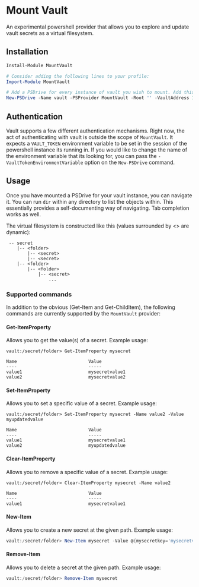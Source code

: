 # Mount Vault

An experimental powershell provider that allows you to explore and update vault secrets as a virtual filesystem.

## Installation

```powershell
Install-Module MountVault

# Consider adding the following lines to your profile:
Import-Module MountVault

# Add a PSDrive for every instance of vault you wish to mount. Add this to your profile so that it will always be present (replace 127.0.0.1 with the actual dns name or ip of your vault instance) 
New-PSDrive -Name vault -PSProvider MountVault -Root '' -VaultAddress 127.0.0.1:8200
```

## Authentication

Vault supports a few different authentication mechanisms. Right now, the act of authenticating with vault
is outside the scope of `MountVault`. It expects a `VAULT_TOKEN` environment variable to be set in the session of the powershell instance
its running in. If you would like to change the name of the environment variable that its looking for, you can pass the `-VaultTokenEnvironmentVariable` option on the `New-PSDrive` command.

## Usage

Once you have mounted a PSDrive for your vault instance, you can navigate it.
You can run `dir` within any directory to list the objects within. This essentially provides a self-documenting
way of navigating. Tab completion works as well.

The virtual filesystem is constructed like this (values surrounded by <> are dynamic):

```
 -- secret
    |-- <folder>
        |-- <secret>
        |-- <secret>
    |-- <folder>
        |-- <folder>
            |-- <secret>
                ...
```

### Supported commands

In addition to the obvious (Get-Item and Get-ChildItem), the following commands are currently supported by the `MountVault` provider:

#### Get-ItemProperty

Allows you to get the value(s) of a secret. Example usage:

```
vault:/secret/folder> Get-ItemProperty mysecret

Name                           Value
----                           -----
value1                         mysecretvalue1
value2                         mysecretvalue2
```

#### Set-ItemProperty

Allows you to set a specific value of a secret. Example usage:

```
vault:/secret/folder> Set-ItemProperty mysecret -Name value2 -Value myupdatedvalue

Name                           Value
----                           -----
value1                         mysecretvalue1
value2                         myupdatedvalue
```

#### Clear-ItemProperty

Allows you to remove a specific value of a secret. Example usage:

```
vault:/secret/folder> Clear-ItemProperty mysecret -Name value2

Name                           Value
----                           -----
value1                         mysecretvalue1
```

#### New-Item

Allows you to create a new secret at the given path. Example usage:

```powershell
vault:/secret/folder> New-Item mysecret -Value @{mysecretkey='mysecretvalue'}
```
#### Remove-Item

Allows you to delete a secret at the given path. Example usage:

```powershell
vault:/secret/folder> Remove-Item mysecret
```
